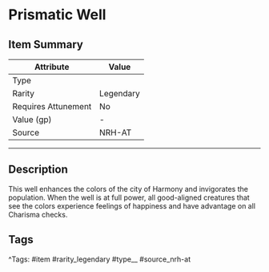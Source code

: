 # Prismatic Well

## Item Summary

| Attribute            | Value                        |
|----------------------|------------------------------|
| Type                 |   |
| Rarity               | Legendary             |
| Requires Attunement  | No                |
| Value (gp)           | -    |
| Source               | NRH-AT |

---

## Description

This well enhances the colors of the city of Harmony and invigorates the population. When the well is at full power, all good-aligned creatures that see the colors experience feelings of happiness and have advantage on all Charisma checks.

## Tags

^Tags: #item #rarity_legendary #type__ #source_nrh-at